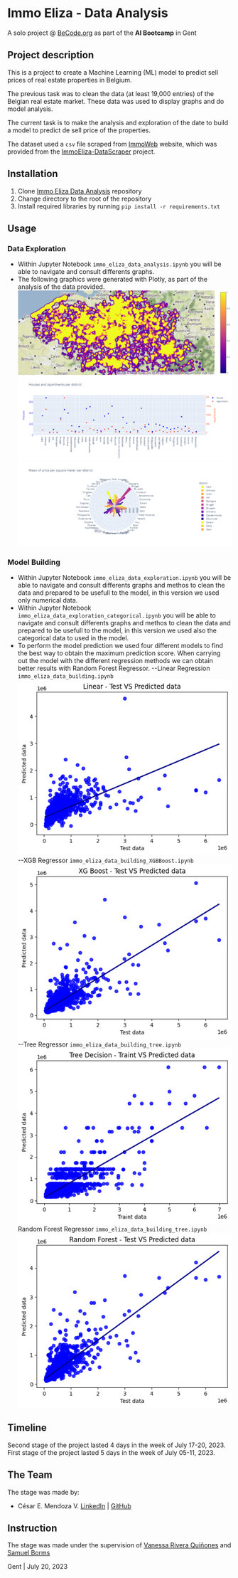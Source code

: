 # Immo Eliza - Data Analysis

A solo project @ [BeCode.org](https://becode.org/) as part of the **AI Bootcamp** in Gent

## Project description

This is a project to create a Machine Learning (ML) model to predict sell prices of real estate properties in Belgium.

The previous task was to clean the data (at least 19,000 entries) of the Belgian real estate market. These data was used to display graphs and do model analysis.

The current task is to make the analysis and exploration of the date to build a model to predict de sell price of the properties.

The dataset used a `csv` file scraped from [ImmoWeb](https://www.immoweb.be/en) website, which was provided from the  [ImmoEliza-DataScraper](https://github.com/vitaly-shalem/ImmoEliza-DataScraper) project.

## Installation

1. Clone [Immo Eliza Data Analysis](https://github.com/mendoce24/immo-eliza-data-analysis) repository
2. Change directory to the root of the repository
3. Install required libraries by running `pip install -r requirements.txt`

## Usage
### Data Exploration
- Within Jupyter Notebook  `immo_eliza_data_analysis.ipynb` you will be able to navigate and consult differents graphs.
- The following graphics were generated with Plotly, as part of the analysis of the data provided.
![Map Belgium](output/map.png)
![Amount Properties](output/Plot_amount_properties_per_district.png)
![Price District](output/Plot_mean_price_per_district.png)

### Model Building
- Within Jupyter Notebook  `immo_eliza_data_exploration.ipynb` you will be able to navigate and consult differents graphs and methos to clean the data and prepared to be usefull to the model, in this version we used only numerical data.
- Within Jupyter Notebook  `immo_eliza_data_exploration_categorical.ipynb` you will be able to navigate and consult differents graphs and methos to clean the data and prepared to be usefull to the model, in this version we used also the categorical data to used in the model.
- To perform the model prediction we used four different models to find the best way to obtain the maximum prediction score.
When carrying out the model with the different regression methods we can obtain better results with Random Forest Regressor.
--Linear Regression `immo_eliza_data_building.ipynb`
![Linear Regression](output/linear_r.png)
--XGB Regressor `immo_eliza_data_building_XGBBoost.ipynb`
![XGB Regressor](output/XG_boots.png)
--Tree Regressor `immo_eliza_data_building_tree.ipynb`
![Tree Regressor](output/tree_decision.png)
Random Forest Regressor `immo_eliza_data_building_tree.ipynb`
![Random Forest Regressor](output/random_forest.png)

## Timeline

Second stage of the project lasted 4 days in the week of July 17-20, 2023.
First stage of the project lasted 5 days in the week of July 05-11, 2023.

## The Team

The stage was made by:

- César E. Mendoza V. [LinkedIn](https://www.linkedin.com/in/mendoce24/) | [GitHub](https://github.com/mendoce24)

## Instruction

The stage was made under the supervision of [Vanessa Rivera Quiñones](https://www.linkedin.com/in/vriveraq/) and [Samuel Borms](https://www.linkedin.com/in/sam-borms/?originalSubdomain=be)

Gent | July 20, 2023
